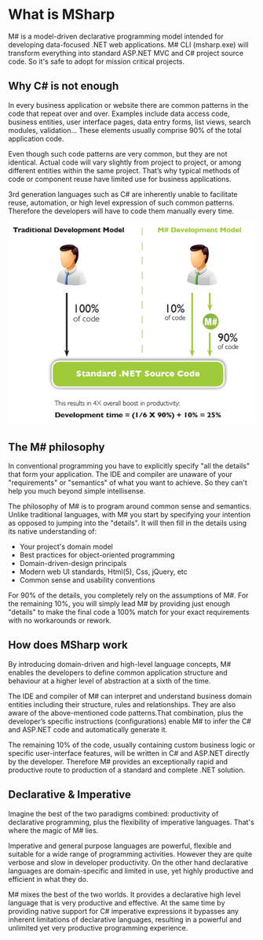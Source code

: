 # What is MSharp

M# is a model-driven declarative programming model intended for developing data-focused .NET web applications. M# CLI (msharp.exe) will transform everything into standard ASP.NET MVC and C# project source code. So it's safe to adopt for mission critical projects.

## Why C# is not enough

In every business application or website there are common patterns in the code that repeat over and over. Examples include data access code, business entities, user interface pages, data entry forms, list views, search modules, validation... These elements usually comprise 90% of the total application code.

Even though such code patterns are very common, but they are not identical. Actual code will vary slightly from project to project, or among different entities within the same project. That’s why typical methods of code or component reuse have limited use for business applications.

3rd generation languages such as C# are inherently unable to facilitate reuse, automation, or high level expression of such common patterns. Therefore the developers will have to code them manually every time.

![Overview diagram](MSharp-Overview.png "M# Overview")

## The M# philosophy

In conventional programming you have to explicitly specify "all the details" that form your application. The IDE and compiler are unaware of your "requirements" or "semantics" of what you want to achieve. So they can't help you much beyond simple intellisense.

The philosophy of M# is to program around common sense and semantics. Unlike traditional languages, with M# you start by specifying your intention as opposed to jumping into the "details". It will then fill in the details using its native understanding of:

- Your project's domain model
- Best practices for object-oriented programming
- Domain-driven-design principals
- Modern web UI standards, Html(5), Css, jQuery, etc
- Common sense and usability conventions

For 90% of the details, you completely rely on the assumptions of M#. For the remaining 10%, you will simply lead M# by providing just enough "details" to make the final code a 100% match for your exact requirements with no workarounds or rework.

## How does MSharp work

By introducing domain-driven and high-level language concepts, M# enables the developers to define common application structure and behaviour at a higher level of abstraction at a sixth of the time.

The IDE and compiler of M# can interpret and understand business domain entities including their structure, rules and relationships. They are also aware of the above-mentioned code patterns.That combination, plus the developer’s specific instructions (configurations) enable M# to infer the C# and ASP.NET code and automatically generate it.

The remaining 10% of the code, usually containing custom business logic or specific user-interface features, will be written in C# and ASP.NET directly by the developer. Therefore M# provides an exceptionally rapid and productive route to production of a standard and complete .NET solution.

## Declarative & Imperative

Imagine the best of the two paradigms combined: productivity of declarative programming, plus the flexibility of imperative languages. That's where the magic of M# lies.

Imperative and general purpose languages are powerful, flexible and suitable for a wide range of programming activities. However they are quite verbose and  slow in developer productivity. On the other hand declarative languages are domain-specific and limited in use, yet highly productive and efficient in what they do.

M# mixes the best of the two worlds. It provides a declarative high level language that is very productive and effective. At the same time by providing native support for C# imperative expressions it bypasses any inherent limitations of declarative languages, resulting in a powerful and unlimited yet very productive programming experience.
